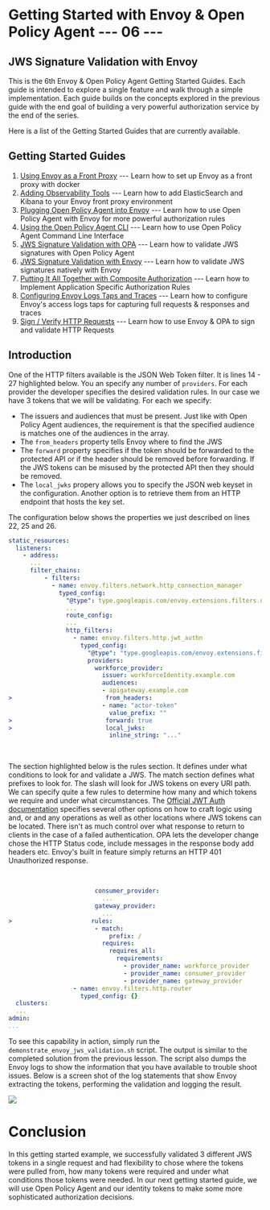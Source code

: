 # Getting Started with Envoy & Open Policy Agent --- 06 ---
## JWS Signature Validation with Envoy

This is the 6th Envoy & Open Policy Agent Getting Started Guides. Each guide is intended to explore a single feature and walk through a simple implementation. Each guide builds on the concepts explored in the previous guide with the end goal of building a very powerful authorization service by the end of the series. 

Here is a list of the Getting Started Guides that are currently available.

## Getting Started Guides

1. [Using Envoy as a Front Proxy](../01_front_proxy/README.md) --- Learn how to set up Envoy as a front proxy with docker
1. [Adding Observability Tools](../02_front_proxy_kibana/README.md) --- Learn how to add ElasticSearch and Kibana to your Envoy front proxy environment
1. [Plugging Open Policy Agent into Envoy](../03_opa_integration/README.md) --- Learn how to use Open Policy Agent with Envoy for more powerful authorization rules
1. [Using the Open Policy Agent CLI](../04_opa_cli/README.md) --- Learn how to use Open Policy Agent Command Line Interface
1. [JWS Signature Validation with OPA](../05_opa_validate_jws/README.md) --- Learn how to validate JWS signatures with Open Policy Agent
1. [JWS Signature Validation with Envoy](../06_envoy_validate_jws/README.md) --- Learn how to validate JWS signatures natively with Envoy
1. [Putting It All Together with Composite Authorization](../07_opa_validate_method_uri/README.md) --- Learn how to Implement Application Specific Authorization Rules
1. [Configuring Envoy Logs Taps and Traces](../08_log_taps_traces/README.md) --- Learn how to configure Envoy's access logs taps for capturing full requests & responses and traces
1. [Sign / Verify HTTP Requests](../09_sign_validate_request/README.md) --- Learn how to use Envoy & OPA to sign and validate HTTP Requests

## Introduction

One of the HTTP filters available is the JSON Web Token filter. It is lines 14 - 27 highlighted below. You an specify any number of `providers`. For each provider the developer specifies the desired validation rules. In our case we have 3 tokens that we will be validating. For each we specify:
* The issuers and audiences that must be present. Just like with Open Policy Agent audiences, the requirement is that the specified audience is matches one of the audiences in the array. 
* The `from_headers` property tells Envoy where to find the JWS
* The `forward` property specifies if the token should be forwarded to the protected API or if the header should be removed before forwarding. If the JWS tokens can be misused by the protected API then they should be removed. 
* The `local_jwks` propery allows you to specify the JSON web keyset in the configuration. Another option is to retrieve them from an HTTP endpoint that hosts the key set. 

The configuration below shows the properties we just described on lines 22, 25 and 26.

``` yaml
static_resources:
  listeners:
    - address:
      ...
      filter_chains:
          - filters:
            - name: envoy.filters.network.http_connection_manager
              typed_config:
                "@type": type.googleapis.com/envoy.extensions.filters.network.http_connection_manager.v3.HttpConnectionManager
                ...
                route_config:
                ...
                http_filters:
                  - name: envoy.filters.http.jwt_authn
                    typed_config:
                      "@type": "type.googleapis.com/envoy.extensions.filters.http.jwt_authn.v3.JwtAuthentication"
                      providers:
                        workforce_provider:
                          issuer: workforceIdentity.example.com
                          audiences:
                          - apigateway.example.com
>                          from_headers:
                          - name: "actor-token"
                            value_prefix: ""
>                          forward: true
>                          local_jwks:
                            inline_string: "..."
```

<br>

The section highlighted below is the rules section. It defines under what conditions to look for and validate a JWS. The match section defines what prefixes to look for. The slash will look for JWS tokens on every URI path. We can specify quite a few rules to determine how many and which tokens we require and under what circumstances. The <span style="color:blue">[Official JWT Auth documentation](https://www.envoyproxy.io/docs/envoy/latest/api-v2/config/filter/http/jwt_authn/v2alpha/config.proto)</span> specifies several other options on how to craft logic using and, or and any operations as well as other locations where JWS tokens can be located. There isn't as much control over what response to return to clients in the case of a failed authentication. OPA lets the developer change chose the HTTP Status code, include messages in the response body add headers etc. Envoy's built in feature simply returns an HTTP 401 Unauthorized response. 

<br>

``` yaml
                        consumer_provider:
                          ...
                        gateway_provider:
                          ...
>                      rules:
                        - match:
                            prefix: /
                          requires:
                            requires_all:
                              requirements:
                                - provider_name: workforce_provider
                                - provider_name: consumer_provider
                                - provider_name: gateway_provider
                  - name: envoy.filters.http.router
                    typed_config: {}
  clusters:
  ...
admin:
...
```

To see this capability in action, simply run the `demonstrate_envoy_jws_validation.sh` script. The output is similar to the completed solution from the previous lesson. The script also dumps the Envoy logs to show the information that you have available to trouble shoot issues. Below is a screen shot of the log statements that show Envoy extracting the tokens, performing the validation and logging the result. 

<img class="special-img-class" src="https://helpfulbadger.github.io/img/2020/08/06_envoy_jws_log.png" /><br>

# Conclusion

In this getting started example, we successfully validated 3 different JWS tokens in a single request and had flexibility to chose where the tokens were pulled from, how many tokens were required and under what conditions those tokens were needed. In our next getting started guide, we will use Open Policy Agent and our identity tokens to make some more sophisticated authorization decisions. 
